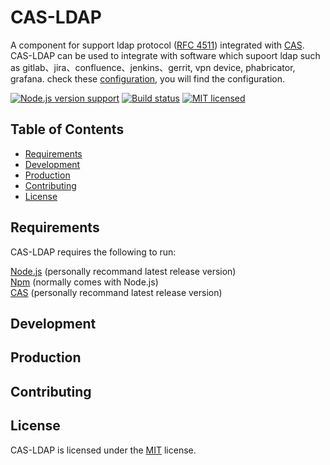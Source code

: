# CAS-LDAP

A component for support ldap protocol ([RFC 4511](https://tools.ietf.org/html/rfc4511)) integrated with [CAS](https://github.com/detailyang/cas-server). CAS-LDAP can be used to integrate with software which supoort ldap such as  gitlab、jira、confluence、jenkins、gerrit, vpn device, phabricator, grafana. check these [configuration](https://github.com/detailyang/cas-ldap/tree/master/docs/images), you will find the configuration.


[![Node.js version support][shield-node]](#)
[![Build status][shield-build]](#)
[![MIT licensed][shield-license]](#)

Table of Contents
-----------------

  * [Requirements](#requirements)
  * [Development](#development)
  * [Production](#production)
  * [Contributing](#contributing)
  * [License](#license)


Requirements
------------
CAS-LDAP requires the following to run:

[Node.js][node] (personally recommand latest release version)    
[Npm][npm] (normally comes with Node.js)     
[CAS][cas] (personally recommand latest release version)    


Development
-----------


Production
-----------



Contributing
------------



License
-------

CAS-LDAP is licensed under the [MIT](#) license.  

[node]: https://nodejs.org/
[npm]: https://www.npmjs.com/
[cas]: https://github.com/detailyang/cas-server
[shield-license]: https://img.shields.io/badge/license-MIT-blue.svg
[shield-node]: https://img.shields.io/badge/node.js%20support-0.10–5-brightgreen.svg
[shield-build]: https://img.shields.io/badge/build-passing-brightgreen.svg
